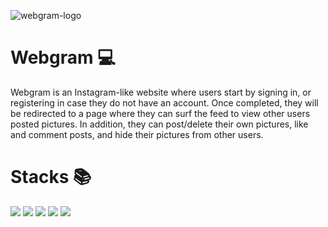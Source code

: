 ![webgram-logo](https://user-images.githubusercontent.com/102797454/202915920-a132c0db-2bd9-42cd-85d4-ce6ba711ffe2.png)

# Webgram :computer:

Webgram is an Instagram-like website where users start by signing in, or registering in case they do not have an account. Once completed, they will be redirected to a page where they can surf the feed to view other users posted pictures. In addition, they can post/delete their own pictures, like and comment posts, and hide their pictures from other users.

# Stacks :books: 
<img src="https://img.shields.io/badge/-PHP-232531?logo=php&logoColor=white&style=for-the-badge" ></img>
<img src="https://img.shields.io/badge/-MYSQL-00758f?logo=mysql&logoColor=white&style=for-the-badge" ></img>
<img src="https://img.shields.io/badge/HTML5-E34F26?style=flat-square&logo=HTML5&logoColor=white"></img>
<img src="https://img.shields.io/badge/CSS-239120?&style=for-the-badge&logo=css3&logoColor=white"></img>
<img src="https://img.shields.io/badge/Laravel-FF2D20?style=for-the-badge&logo=laravel&logoColor=white"></img>
